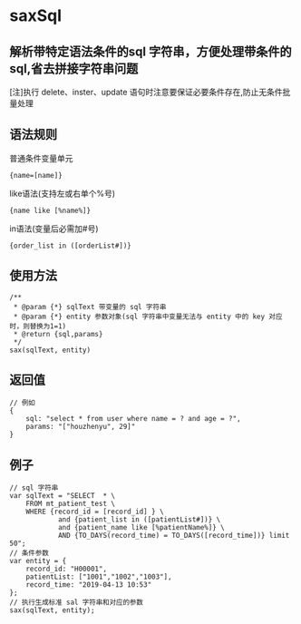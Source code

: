 # saxSql
## 解析带特定语法条件的sql 字符串，方便处理带条件的 sql,省去拼接字符串问题
[注]执行 delete、inster、update 语句时注意要保证必要条件存在,防止无条件批量处理
## 语法规则
普通条件变量单元
```
{name=[name]}
```
like语法(支持左或右单个%号)
```
{name like [%name%]}   
```
in语法(变量后必需加#号)
```
{order_list in ([orderList#])} 
```
## 使用方法
```
/**
 * @param {*} sqlText 带变量的 sql 字符串
 * @param {*} entity 参数对象(sql 字符串中变量无法与 entity 中的 key 对应时，则替换为1=1)
 * @return {sql,params}
 */
sax(sqlText, entity)
```
## 返回值
```
// 例如
{
	sql: "select * from user where name = ? and age = ?",
	params: "["houzhenyu", 29]"
}
```
## 例子
```
// sql 字符串
var sqlText = "SELECT  * \
	FROM mt_patient_test \
	WHERE {record_id = [record_id] } \
			and {patient_list in ([patientList#])} \
			and {patient_name like [%patientName%]} \
			AND {TO_DAYS(record_time) = TO_DAYS([record_time])} limit 50";
// 条件参数
var entity = {
	record_id: "H00001",
	patientList: ["1001","1002","1003"],
	record_time: "2019-04-13 10:53"
};
// 执行生成标准 sal 字符串和对应的参数
sax(sqlText, entity);
```
